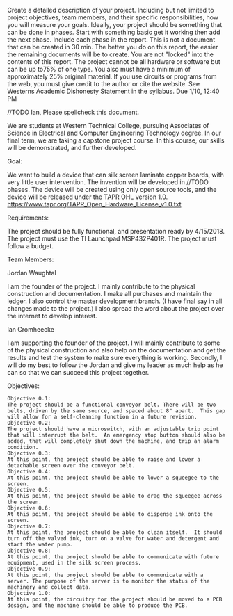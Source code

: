 Create a detailed description of your project. Including but not limited to project objectives, team members, and their specific responsibilities, how you will measure your goals. Ideally, your project should be something that can be done in phases. Start with something basic get it working then add the next phase. Include each phase in the report. This is not a document that can be created in 30 min. The better you do on this report, the easier the remaining documents will be to create. You are not "locked" into the contents of this report. The project cannot be all hardware or software but can be up to75% of one type. You also must have a minimum of approximately 25% original material. If you use circuits or programs from the web, you must give credit to the author or cite the website. See Westerns Academic Dishonesty Statement in the syllabus. Due 1/10, 12:40 PM

//TODO Ian, Please spellcheck this document.

We are students at Western Technical College, pursuing Associates of Science in Electrical and Computer Engineering Technology degree.  In our final term, we are taking a capstone project course.  In this course, our skills will be demonstrated, and further developed.

Goal: 

We want to build a device that can silk screen laminate copper boards, with very little user intervention. The invention will be developed in //TODO phases. The device will be created using only open source tools, and the device will be released under the TAPR OHL version 1.0.
https://www.tapr.org/TAPR_Open_Hardware_License_v1.0.txt

Requirements:

The project should be fully functional, and presentation ready by 4/15/2018.
The project must use the TI Launchpad MSP432P401R.
The project must follow a budget.

Team Members:

Jordan Waughtal

I am the founder of the project. I mainly contribute to the physical construction and documentation. I make all purchases and maintain the ledger.  I also control the master development branch. (I have final say in all changes made to the project.)  I also spread the word about the project over the internet to develop interest.

Ian Cromheecke

I am supporting the founder of the project.  I will mainly contribute to some of the physical construction and also help on the documentation and get the results and test the system to make sure everything is working. Secondly,  I will do my best to follow the Jordan and give my leader as much help as he can so that we can succeed this project together. 

Objectives:

    Objective 0.1:
    The project should be a functional conveyor belt. There will be two belts, driven by the same source, and spaced about 8" apart.  This gap will allow for a self-cleaning function in a future revision.  
    Objective 0.2:
    The project should have a microswitch, with an adjustable trip point that will interrupt the belt.  An emergency stop button should also be added, that will completely shut down the machine, and trip an alarm condition.
    Objective 0.3:
    At this point, the project should be able to raise and lower a detachable screen over the conveyor belt.
    Objective 0.4:
    At this point, the project should be able to lower a squeegee to the screen.
    Objective 0.5:
    At this point, the project should be able to drag the squeegee across the screen.
    Objective 0.6:
    At this point, the project should be able to dispense ink onto the screen.
    Objective 0.7:
    At this point, the project should be able to clean itself.  It should turn off the valved ink, turn on a valve for water and detergent and start the water pump.
    Objective 0.8:
    At this point, the project should be able to communicate with future equipment, used in the silk screen process.
    Objective 0.9:
    At this point, the project should be able to communicate with a server. The purpose of the server is to monitor the status of the machinery and collect data.
    Objective 1.0:
    At this point, the circuitry for the project should be moved to a PCB design, and the machine should be able to produce the PCB.

